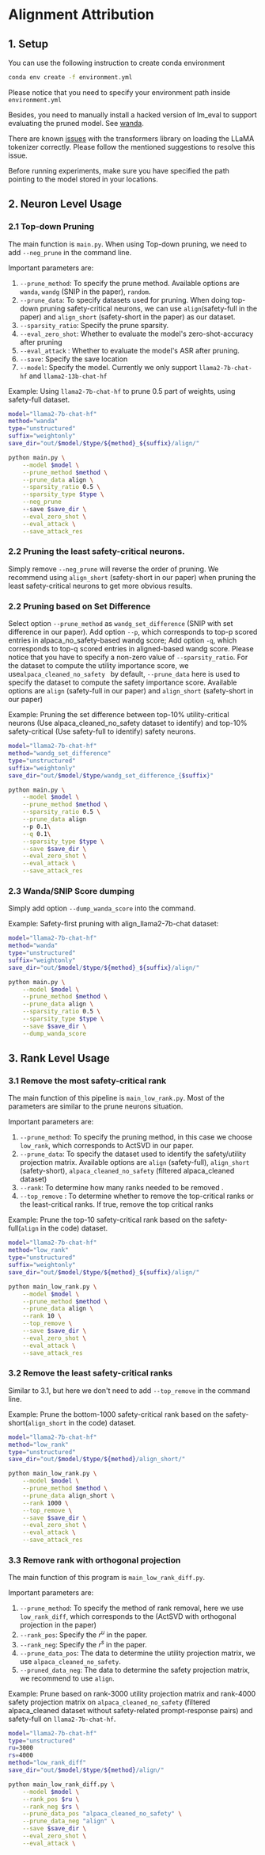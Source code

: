 # Alignment Attribution

## 1. Setup

You can use the following instruction to create conda environment
```bash
conda env create -f environment.yml
```
Please notice that you need to specify your environment path inside ``environment.yml``

Besides, you need to manually install a hacked version of lm_eval to support evaluating the pruned model. See [wanda](https://github.com/locuslab/wanda).

There are known [issues](https://github.com/huggingface/transformers/issues/22222) with the transformers library on loading the LLaMA tokenizer correctly. Please follow the mentioned suggestions to resolve this issue.


Before running experiments, make sure you have specified the path pointing to the model stored in your locations.

## 2. Neuron Level Usage

### 2.1 Top-down Pruning

The main function is ``main.py``. When using Top-down pruning, we need to add ``--neg_prune`` in the command line.

Important parameters are:
1. ``--prune_method``: To specify the prune method. Available options are ``wanda``, ``wandg`` (SNIP in the paper), ``random``.
2. ``--prune_data``: To specify datasets used for pruning. When doing top-down pruning safety-critical neurons, we can use ``align``(safety-full in the paper) and ``align_short`` (safety-short in the paper) as our dataset.
3. ``--sparsity_ratio``: Specify the prune sparsity.
4. ``--eval_zero_shot``: Whether to evaluate the model's zero-shot-accuracy after pruning
5. ``--eval_attack`` : Whether to evaluate the model's ASR after pruning.
6. ``--save``: Specify the save location
7. ``--model``: Specify the model. Currently we only support ``llama2-7b-chat-hf`` and ``llama2-13b-chat-hf``


Example: Using ``llama2-7b-chat-hf`` to prune 0.5 part of weights, using safety-full dataset.
```bash
model="llama2-7b-chat-hf"
method="wanda"
type="unstructured"
suffix="weightonly"
save_dir="out/$model/$type/${method}_${suffix}/align/"

python main.py \
    --model $model \
    --prune_method $method \
    --prune_data align \
    --sparsity_ratio 0.5 \
    --sparsity_type $type \
    --neg_prune
    --save $save_dir \
    --eval_zero_shot \
    --eval_attack \
    --save_attack_res
```
### 2.2 Pruning the least safety-critical neurons.

Simply remove ``--neg_prune`` will reverse the order of pruning. We recommend using ``align_short`` (safety-short in our paper) when pruning the least safety-critical neurons to get more obvious results.


### 2.2 Pruning based on Set Difference


Select option ``--prune_method`` as ``wandg_set_difference`` (SNIP with set difference in our paper). Add option ``--p``, which corresponds to top-p scored entries in alpaca_no_safety-based wandg score; Add option ``-q``, which corresponds to top-q scored entries in aligned-based wandg score. Please notice that you have to specify a non-zero value of ``--sparsity_ratio``. For the dataset to compute the utility importance score, we use``alpaca_cleaned_no_safety `` by default, ``--prune_data`` here is used to specify the dataset to compute the safety importance score. Available options are ``align`` (safety-full in our paper) and ``align_short`` (safety-short in our paper)

Example: Pruning the set difference between top-10% utility-critical neurons (Use alpaca_cleaned_no_safety dataset to identify) and top-10% safety-critical (Use safety-full to identify) safety neurons. 

```bash
model="llama2-7b-chat-hf"
method="wandg_set_difference"
type="unstructured"
suffix="weightonly"
save_dir="out/$model/$type/wandg_set_difference_{$suffix}"

python main.py \
    --model $model \
    --prune_method $method \
    --sparsity_ratio 0.5 \
    --prune_data align
    --p 0.1\
    --q 0.1\
    --sparsity_type $type \
    --save $save_dir \
    --eval_zero_shot \
    --eval_attack \
    --save_attack_res
```


### 2.3 Wanda/SNIP Score dumping

Simply add option `--dump_wanda_score` into the command.

Example: Safety-first pruning with align_llama2-7b-chat dataset:

```bash
model="llama2-7b-chat-hf"
method="wanda"
type="unstructured"
suffix="weightonly"
save_dir="out/$model/$type/${method}_${suffix}/align/"

python main.py \
    --model $model \
    --prune_method $method \
    --prune_data align \
    --sparsity_ratio 0.5 \
    --sparsity_type $type \
    --save $save_dir \
    --dump_wanda_score
```

## 3. Rank Level Usage

### 3.1 Remove the most safety-critical rank

The main function of this pipeline is ``main_low_rank.py``. Most of the parameters are similar to the prune neurons situation. 

Important parameters are:

1. ``--prune_method``: To specify the pruning method, in this case we choose ``low_rank``, which corresponds to ActSVD in our paper.
2. ``--prune_data``: To specify the dataset used to identify the safety/utility projection matrix. Available options are ``align`` (safety-full), ``align_short`` (safety-short), ``alpaca_cleaned_no_safety`` (filtered alpaca_cleaned dataset)
3. ``--rank``: To determine how many ranks needed to be removed .
4. ``--top_remove`` : To determine whether to remove the top-critical ranks or the least-critical ranks. If true, remove the top critical ranks

Example: Prune the top-10 safety-critical rank based on the safety-full(``align`` in the code) dataset.

```bash
model="llama2-7b-chat-hf"
method="low_rank"
type="unstructured"
suffix="weightonly"
save_dir="out/$model/$type/${method}_${suffix}/align/"

python main_low_rank.py \
    --model $model \
    --prune_method $method \
    --prune_data align \
    --rank 10 \
    --top_remove \
    --save $save_dir \
    --eval_zero_shot \
    --eval_attack \
    --save_attack_res 
```

### 3.2 Remove the least safety-critical ranks
Similar to 3.1, but here we don't need to add ``--top_remove`` in the command line. 

Example: Prune the bottom-1000 safety-critical rank based on the safety-short(``align_short`` in the code) dataset.

```bash
model="llama2-7b-chat-hf"
method="low_rank"
type="unstructured"
save_dir="out/$model/$type/${method}/align_short/"

python main_low_rank.py \
    --model $model \
    --prune_method $method \
    --prune_data align_short \
    --rank 1000 \
    --top_remove \
    --save $save_dir \
    --eval_zero_shot \
    --eval_attack \
    --save_attack_res 
```

### 3.3 Remove rank with orthogonal projection
The main function of this program is ``main_low_rank_diff.py``.

Important parameters are:

1. ``--prune_method``: To specify the method of rank removal, here we use ``low_rank_diff``, which corresponds to the (ActSVD with orthogonal projection in the paper)
2. ``--rank_pos``: Specify the $r^u$ in the paper.
3. ``--rank_neg``: Specify the $r^s$ in the paper.
4. ``--prune_data_pos``: The data to determine the utility projection matrix, we use ``alpaca_cleaned_no_safety``.
5. ``--pruned_data_neg``: The data to determine the safety projection matrix, we recommend to use ``align``.

Example: Prune based on rank-3000 utility projection matrix and rank-4000 safety projection matrix on ``alpaca_cleaned_no_safety`` (filtered alpaca_cleaned dataset without safety-related prompt-response pairs) and safety-full on ``llama2-7b-chat-hf``.

```bash
model="llama2-7b-chat-hf"
type="unstructured"
ru=3000
rs=4000
method="low_rank_diff"
save_dir="out/$model/$type/${method}/align/"

python main_low_rank_diff.py \
    --model $model \
    --rank_pos $ru \
    --rank_neg $rs \
    --prune_data_pos "alpaca_cleaned_no_safety" \
    --prune_data_neg "align" \
    --save $save_dir \
    --eval_zero_shot \
    --eval_attack \
```
